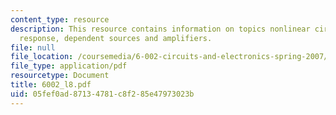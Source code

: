 ```yaml
---
content_type: resource
description: This resource contains information on topics nonlinear circuits, linear
  response, dependent sources and amplifiers.
file: null
file_location: /coursemedia/6-002-circuits-and-electronics-spring-2007/05fef0ad87134781c8f285e47973023b_6002_l8.pdf
file_type: application/pdf
resourcetype: Document
title: 6002_l8.pdf
uid: 05fef0ad-8713-4781-c8f2-85e47973023b
---
```

